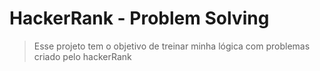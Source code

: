 # HackerRank - Problem Solving
> Esse projeto tem o objetivo de treinar minha lógica com problemas criado pelo hackerRank
